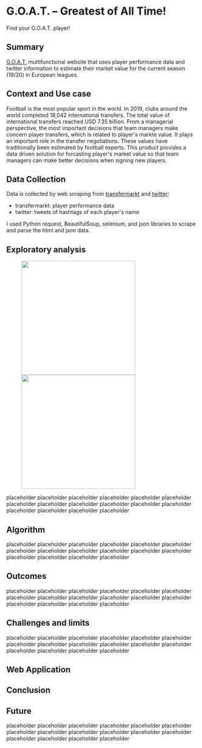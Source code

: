 # G.O.A.T. – Greatest of All Time!
Find your G.O.A.T. player!

## Summary
[G.O.A.T.](www.datafuture.me) multifunctional website that uses player performance data and twitter information to estimate their market value for the current season (19/20) in European leagues. 

## Context and Use case
Football is the most popular sport in the world. In 2019, clubs around the world completed 18,042 international transfers. The total value of international transfers reached USD 7.35 billion. From a managerial perspective, the most important decisions that team managers make concern player transfers, which is related to player's markte value. It plays an important role in the transfer negotiations. These values have traditionally been estimated by football experts. This product provides a data driven solution for forcasting player's market value so that team managers can make better decisions when signing new players.

## Data Collection
Data is collected by web scraping from [transfermarkt](https://www.transfermarkt.com/) and [twitter](https://twitter.com/):

- transfermarkt: player performance data
- twitter: tweets of hashtags of each player's name

I used Python request, BeautifulSoup, selenium, and json libraries to scrape and parse the html and json data.

## Exploratory analysis

<figure class="half">
    <img src="https://github.com/qianzhangut/qian_insight/blob/master/img/output3.png" width="300"/> 
    <img src="https://github.com/qianzhangut/qian_insight/blob/master/img/output3.png" width="300"/>
</figure>

placeholder placeholder placeholder placeholder placeholder placeholder placeholder placeholder placeholder placeholder placeholder placeholder placeholder placeholder placeholder placeholder

## Algorithm
placeholder placeholder placeholder placeholder placeholder placeholder placeholder placeholder placeholder placeholder placeholder placeholder placeholder placeholder placeholder placeholder

## Outcomes
placeholder placeholder placeholder placeholder placeholder placeholder placeholder placeholder placeholder placeholder placeholder placeholder placeholder placeholder placeholder placeholder

## Challenges and limits
placeholder placeholder placeholder placeholder placeholder placeholder placeholder placeholder placeholder placeholder placeholder placeholder placeholder placeholder placeholder placeholder

## Web Application


## Conclusion

## Future
placeholder placeholder placeholder placeholder placeholder placeholder placeholder placeholder placeholder placeholder placeholder placeholder placeholder placeholder placeholder placeholder


